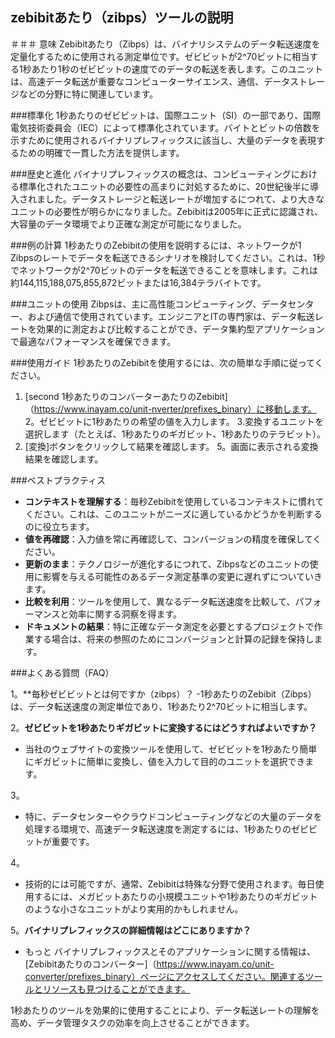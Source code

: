 ## zebibitあたり（zibps）ツールの説明

＃＃＃ 意味
Zebibitあたり（Zibps）は、バイナリシステムのデータ転送速度を定量化するために使用される測定単位です。ゼビビットが2^70ビットに相当する1秒あたり1秒のゼビビットの速度でのデータの転送を表します。このユニットは、高速データ転送が重要なコンピューターサイエンス、通信、データストレージなどの分野に特に関連しています。

###標準化
1秒あたりのゼビビットは、国際ユニット（SI）の一部であり、国際電気技術委員会（IEC）によって標準化されています。バイトとビットの倍数を示すために使用されるバイナリプレフィックスに該当し、大量のデータを表現するための明確で一貫した方法を提供します。

###歴史と進化
バイナリプレフィックスの概念は、コンピューティングにおける標準化されたユニットの必要性の高まりに対処するために、20世紀後半に導入されました。データストレージと転送レートが増加するにつれて、より大きなユニットの必要性が明らかになりました。Zebibitは2005年に正式に認識され、大容量のデータ環境でより正確な測定が可能になりました。

###例の計算
1秒あたりのZebibitの使用を説明するには、ネットワークが1 Zibpsのレートでデータを転送できるシナリオを検討してください。これは、1秒でネットワークが2^70ビットのデータを転送できることを意味します。これは約144,115,188,075,855,872ビットまたは16,384テラバイトです。

###ユニットの使用
Zibpsは、主に高性能コンピューティング、データセンター、および通信で使用されています。エンジニアとITの専門家は、データ転送レートを効果的に測定および比較することができ、データ集約型アプリケーションで最適なパフォーマンスを確保できます。

###使用ガイド
1秒あたりのZebibitを使用するには、次の簡単な手順に従ってください。
1. [second 1秒あたりのコンバーターあたりのZebibit]（https://www.inayam.co/unit-nverter/prefixes_binary）に移動します。
2。ゼビビットに1秒あたりの希望の値を入力します。
3.変換するユニットを選択します（たとえば、1秒あたりのギガビット、1秒あたりのテラビット）。
4. [変換]ボタンをクリックして結果を確認します。
5。画面に表示される変換結果を確認します。

###ベストプラクティス
-  **コンテキストを理解する**：毎秒Zebibitを使用しているコンテキストに慣れてください。これは、このユニットがニーズに適しているかどうかを判断するのに役立ちます。
-  **値を再確認**：入力値を常に再確認して、コンバージョンの精度を確保してください。
-  **更新のまま**：テクノロジーが進化するにつれて、Zibpsなどのユニットの使用に影響を与える可能性のあるデータ測定基準の変更に遅れずについていきます。
-  **比較を利用**：ツールを使用して、異なるデータ転送速度を比較して、パフォーマンスと効率に関する洞察を得ます。
-  **ドキュメントの結果**：特に正確なデータ測定を必要とするプロジェクトで作業する場合は、将来の参照のためにコンバージョンと計算の記録を保持します。

###よくある質問（FAQ）

1。**毎秒ゼビビットとは何ですか（zibps）？
-1秒あたりのZebibit（Zibps）は、データ転送速度の測定単位であり、1秒あたり2^70ビットに相当します。

2。**ゼビビットを1秒あたりギガビットに変換するにはどうすればよいですか？**
- 当社のウェブサイトの変換ツールを使用して、ゼビビットを1秒あたり簡単にギガビットに簡単に変換し、値を入力して目的のユニットを選択できます。

3。
- 特に、データセンターやクラウドコンピューティングなどの大量のデータを処理する環境で、高速データ転送速度を測定するには、1秒あたりのゼビビットが重要です。

4。
- 技術的には可能ですが、通常、Zebibitは特殊な分野で使用されます。毎日使用するには、メガビットあたりの小規模ユニットや1秒あたりのギガビットのような小さなユニットがより実用的かもしれません。

5。**バイナリプレフィックスの詳細情報はどこにありますか？**
- もっと バイナリプレフィックスとそのアプリケーションに関する情報は、[Zebibitあたりのコンバーター]（https://www.inayam.co/unit-converter/prefixes_binary）ページにアクセスしてください。関連するツールとリソースも見つけることができます。

1秒あたりのツールを効果的に使用することにより、データ転送レートの理解を高め、データ管理タスクの効率を向上させることができます。